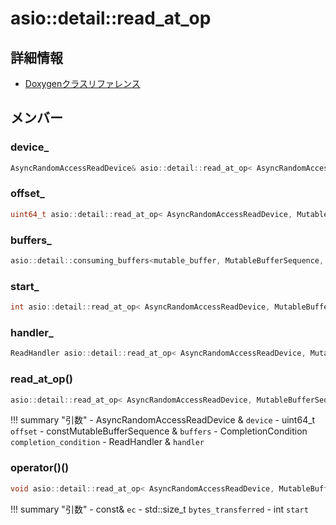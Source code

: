 # asio::detail::read_at_op



## 詳細情報

- [Doxygenクラスリファレンス](https://lang-ship.com/reference/ESP32/latest/classasio_1_1detail_1_1read__at__op.html)

## メンバー

###  device_

```c
AsyncRandomAccessReadDevice& asio::detail::read_at_op< AsyncRandomAccessReadDevice, MutableBufferSequence, MutableBufferIterator, CompletionCondition, ReadHandler >::device_
```


###  offset_

```c
uint64_t asio::detail::read_at_op< AsyncRandomAccessReadDevice, MutableBufferSequence, MutableBufferIterator, CompletionCondition, ReadHandler >::offset_
```


###  buffers_

```c
asio::detail::consuming_buffers<mutable_buffer, MutableBufferSequence, MutableBufferIterator> asio::detail::read_at_op< AsyncRandomAccessReadDevice, MutableBufferSequence, MutableBufferIterator, CompletionCondition, ReadHandler >::buffers_
```


###  start_

```c
int asio::detail::read_at_op< AsyncRandomAccessReadDevice, MutableBufferSequence, MutableBufferIterator, CompletionCondition, ReadHandler >::start_
```


###  handler_

```c
ReadHandler asio::detail::read_at_op< AsyncRandomAccessReadDevice, MutableBufferSequence, MutableBufferIterator, CompletionCondition, ReadHandler >::handler_
```


### read_at_op()



```c
asio::detail::read_at_op< AsyncRandomAccessReadDevice, MutableBufferSequence, MutableBufferIterator, CompletionCondition, ReadHandler >::read_at_op(AsyncRandomAccessReadDevice &device, uint64_t offset, const MutableBufferSequence &buffers, CompletionCondition completion_condition, ReadHandler &handler)
```

!!! summary "引数"
	- AsyncRandomAccessReadDevice & `device` 
	- uint64_t `offset` 
	- constMutableBufferSequence & `buffers` 
	- CompletionCondition `completion_condition` 
	- ReadHandler & `handler` 



### operator()()



```c
void asio::detail::read_at_op< AsyncRandomAccessReadDevice, MutableBufferSequence, MutableBufferIterator, CompletionCondition, ReadHandler >::operator()(const asio::error_code &ec, std::size_t bytes_transferred, int start=0)
```

!!! summary "引数"
	- const& `ec` 
	- std::size_t `bytes_transferred` 
	- int `start` 



